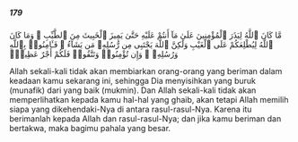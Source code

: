 ##### 179

<span class="ayah">مَّا كَانَ ٱللَّهُ لِيَذَرَ ٱلْمُؤْمِنِينَ عَلَىٰ مَآ أَنتُمْ عَلَيْهِ حَتَّىٰ يَمِيزَ ٱلْخَبِيثَ مِنَ ٱلطَّيِّبِ ۗ وَمَا كَانَ ٱللَّهُ لِيُطْلِعَكُمْ عَلَى ٱلْغَيْبِ وَلَٰكِنَّ ٱللَّهَ يَجْتَبِى مِن رُّسُلِهِۦ مَن يَشَآءُ ۖ فَـَٔامِنُوا۟ بِٱللَّهِ وَرُسُلِهِۦ ۚ وَإِن تُؤْمِنُوا۟ وَتَتَّقُوا۟ فَلَكُمْ أَجْرٌ عَظِيمٌۭ</span>

<span class="ayah_translation">Allah sekali-kali tidak akan membiarkan orang-orang yang beriman dalam keadaan kamu sekarang ini, sehingga Dia menyisihkan yang buruk (munafik) dari yang baik (mukmin). Dan Allah sekali-kali tidak akan memperlihatkan kepada kamu hal-hal yang ghaib, akan tetapi Allah memilih siapa yang dikehendaki-Nya di antara rasul-rasul-Nya. Karena itu berimanlah kepada Allah dan rasul-rasul-Nya; dan jika kamu beriman dan bertakwa, maka bagimu pahala yang besar.</span>
